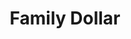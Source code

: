 ---
title: "Family Dollar"
url: /houston/family-dollar-veterans-memorial-drive-2/
shop: Kramladen
---